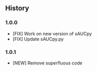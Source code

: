 ## History

### 1.0.0

- [FIX] Work on new version of sAUCpy
- [FIX] Update sAUCpy.py

### 1.0.1

- [NEW] Remove superfluous code